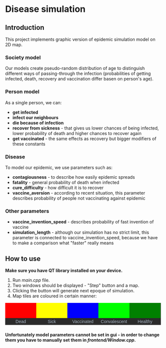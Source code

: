 # Disease simulation

## Introduction
This project implements graphic version
of epidemic simulation model on 2D map.

### Society model
Our models create pseudo-random distribution of age to distinguish
different ways of passing-through the infection (probabilities of getting
infected, death, recovery and vaccination differ basen on person's age).

### Person model
As a single person, we can:
- **get infected**
- **infect our neighbours**
- **die because of infection**
- **recover from sickness** - that gives us lower chances of being infected,
lower probability of death and higher chances to recover again
- **get vaccinated** - the same effects as recovery but bigger modifiers
of these constants

### Disease

To model our epidemic, we use parameters such as:
- **contagiousness** - to describe how easily epidemic spreads
- **fatality** - general probability of death when infected
- **cure_difficulty** - how difficult it is to recover
- **vaccine_aversion** - according to recent situation, this
parameter describes probability of people not vaccinating against epidemic

### Other parameters
- **vaccine_invention_speed** - describes probability of fast invention
of vaccine
- **simulation_length** - although our simulation has no strict limit, this parameter
is connected to vaccine_invention_speed, because we have to make a comparison
what "faster" really means

## How to use

**Make sure you have QT library installed on your device.**

1. Run _main.cpp_ file.
2. Two windows should be displayed - "Step" button and a map.
3. Clicking the button will generate next epoque of simulation.
4. Map tiles are coloured in certain manner:

<img src="resources/scale.png" alt="scale">

#### Unfortunately model parameters cannot be set in gui - in order to change them you have to manually set them in _frontend/Window.cpp_.

